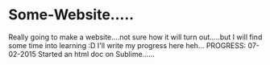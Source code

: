 # Some-Website.....
Really going to make a website....not sure how it will turn out.....but I will find some time into learning :D
I'll write my progress here heh...
PROGRESS:
07-02-2015
Started an html doc on Sublime......
